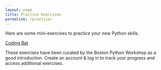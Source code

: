 ```yaml
---
layout: page
title: Practice Exercises
permalink: /practice/
---
```


Here are some mini-exercises to practice your new Python skills.

[Coding Bat](http://codingbat.com/home/bostonpythonworkshop@gmail.com/)

These exercises have been curated by the Boston Python Workshop as a good introduction.  Create an account & log in to track your progress and access additional exercises.

